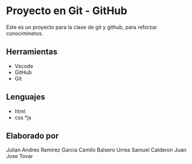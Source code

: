 # Proyecto en Git - GitHub

Este es un proyecto para la clase de git y github, para reforzar conociminetos.

## Herramientas
* Vscode
* GitHub
* Git

## Lenguajes 
* html
* css 
*js

## Elaborado por
Julian Andres Ramirez Garcia
Camilo Balsero Urrea
Samuel Calderon 
Juan Jose Tovar